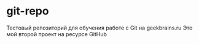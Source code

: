 # git-repo
Тестовый репозиторий для обучения работе с Git на geekbrains.ru
Это мой второй проект на ресурсе GitHub
